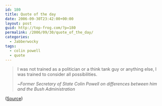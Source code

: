 ```yaml
---
id: 180
title: Quote of the day
date: 2006-09-30T23:42:00+00:00
layout: post
guid: http://top-frog.com/?p=180
permalink: /2006/09/30/quote_of_the_day/
categories:
  - Jabberwocky
tags:
  - colin powell
  - quote
---
```


> I was not trained as a politician or a think tank guy or anything else, I was trained to consider all possibilities.
>
> ~_Former Secretary of State Colin Powell on differences between him and the Bush Administration_

([Source](http://www.washingtonpost.com/wp-dyn/content/article/2006/09/27/AR2006092700106.html))